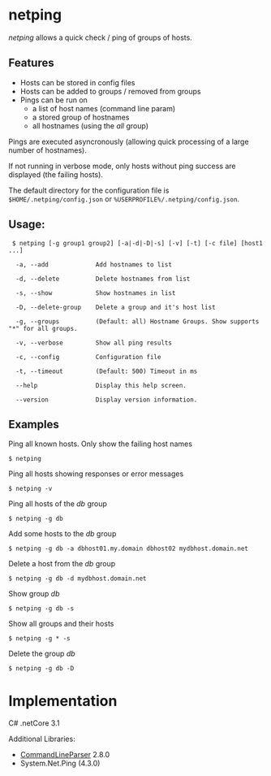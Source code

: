 # netping


*netping* allows a quick check / ping of groups of hosts. 

## Features

* Hosts can be stored in config files
* Hosts can be added to groups / removed from groups
* Pings can be run on
  * a list of host names (command line param)
  * a stored group of hostnames
  * all hostnames (using the *all* group)

Pings are executed asyncronously (allowing quick processing of a large number of hostnames).

If not running in verbose mode, only hosts without ping success are displayed (the failing hosts).

The default directory for the configuration file is 
`$HOME/.netping/config.json` or `%USERPROFILE%/.netping/config.json`.

## Usage:

```
 $ netping [-g group1 group2] [-a|-d|-D|-s] [-v] [-t] [-c file] [host1 ...]

  -a, --add             Add hostnames to list

  -d, --delete          Delete hostnames from list

  -s, --show            Show hostnames in list

  -D, --delete-group    Delete a group and it's host list

  -g, --groups          (Default: all) Hostname Groups. Show supports "*" for all groups.

  -v, --verbose         Show all ping results

  -c, --config          Configuration file

  -t, --timeout         (Default: 500) Timeout in ms

  --help                Display this help screen.

  --version             Display version information.
```


## Examples

Ping all known hosts. Only show the failing host names
```
$ netping
```

Ping all hosts showing responses or error messages
```
$ netping -v
```

Ping all hosts of the *db* group
```
$ netping -g db
```

Add some hosts to the *db* group
```
$ netping -g db -a dbhost01.my.domain dbhost02 mydbhost.domain.net
```

Delete a host from the *db* group
```
$ netping -g db -d mydbhost.domain.net
```

Show group *db*
```
$ netping -g db -s
```

Show all groups and their hosts
```
$ netping -g * -s
```

Delete the group *db*
```
$ netping -g db -D
```


# Implementation

C# .netCore 3.1

Additional Libraries:
* [CommandLineParser](https://github.com/commandlineparser/commandline) 2.8.0
* System.Net.Ping (4.3.0)

